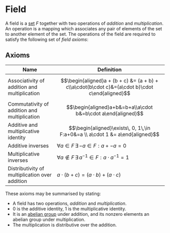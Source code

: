 # Field

A field is a [set](set.md) $F$ together with two operations of _addition_ and _multiplication_. An operation is a mapping which associates any pair of elements of the set to another element of the set. The operations of the field are required to satisfy the following set of _field axioms_:

## Axioms

| Name                                           | Definition                                                                                      |
| ---------------------------------------------- | ----------------------------------------------------------------------------------------------- |
| Associativity of addition and multiplication   | $$\begin{aligned}a + (b + c) &= (a + b) + c\\a\cdot(b\cdot c)&=(a\cdot b)\cdot c\end{aligned}$$ |
| Commutativity of addition and multiplication   | $$\begin{aligned}a+b&=b+a\\a\cdot b&=b\cdot a\end{aligned}$$                                    |
| Additive and multiplicative identity           | $$\begin{aligned}\exists\, 0, 1\,\in F:a+0&=a \\ a\cdot 1 &= a\end{aligned}$$                   |
| Additive inverses                              | $\forall a\in F \,\exists\,{-a}\in F:a+{-a}=0$                                                  |
| Multiplicative inverses                        | $\forall a\notin F\,\exists\,{a^{-1}}\in F: a\cdot a^{-1}=1$                                    |
| Distributivity of multiplication over addition | $a\cdot(b+c)=(a\cdot b)+(a\cdot c)$                                                             |

These axioms may be summarised by stating:

- A field has two operations, _addition_ and _multiplication_.
- $0$ is the additive identity, $1$ is the multiplicative identity.
- It is an [abelian group](group.md/#Abelian-Groups) under addition, and its nonzero elements an abelian group under multiplication.
- The multiplication is distributive over the addition.
